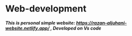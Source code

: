 # Web-development
##### This is personal simple website: https://razan-aljuhani-website.netlify.app/ , Developed on Vs code 
